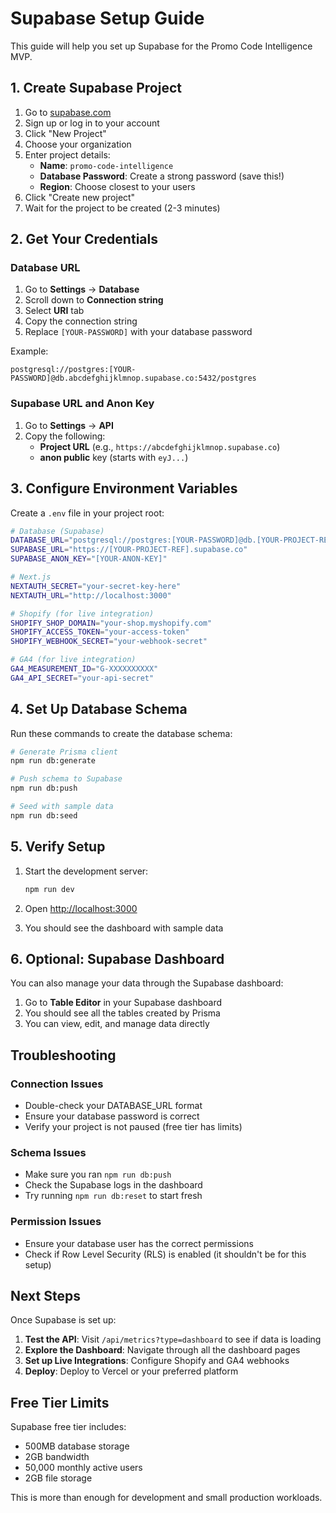 # Supabase Setup Guide

This guide will help you set up Supabase for the Promo Code Intelligence MVP.

## 1. Create Supabase Project

1. Go to [supabase.com](https://supabase.com)
2. Sign up or log in to your account
3. Click "New Project"
4. Choose your organization
5. Enter project details:
   - **Name**: `promo-code-intelligence`
   - **Database Password**: Create a strong password (save this!)
   - **Region**: Choose closest to your users
6. Click "Create new project"
7. Wait for the project to be created (2-3 minutes)

## 2. Get Your Credentials

### Database URL
1. Go to **Settings** → **Database**
2. Scroll down to **Connection string**
3. Select **URI** tab
4. Copy the connection string
5. Replace `[YOUR-PASSWORD]` with your database password

Example:
```
postgresql://postgres:[YOUR-PASSWORD]@db.abcdefghijklmnop.supabase.co:5432/postgres
```

### Supabase URL and Anon Key
1. Go to **Settings** → **API**
2. Copy the following:
   - **Project URL** (e.g., `https://abcdefghijklmnop.supabase.co`)
   - **anon public** key (starts with `eyJ...`)

## 3. Configure Environment Variables

Create a `.env` file in your project root:

```bash
# Database (Supabase)
DATABASE_URL="postgresql://postgres:[YOUR-PASSWORD]@db.[YOUR-PROJECT-REF].supabase.co:5432/postgres?schema=public"
SUPABASE_URL="https://[YOUR-PROJECT-REF].supabase.co"
SUPABASE_ANON_KEY="[YOUR-ANON-KEY]"

# Next.js
NEXTAUTH_SECRET="your-secret-key-here"
NEXTAUTH_URL="http://localhost:3000"

# Shopify (for live integration)
SHOPIFY_SHOP_DOMAIN="your-shop.myshopify.com"
SHOPIFY_ACCESS_TOKEN="your-access-token"
SHOPIFY_WEBHOOK_SECRET="your-webhook-secret"

# GA4 (for live integration)
GA4_MEASUREMENT_ID="G-XXXXXXXXXX"
GA4_API_SECRET="your-api-secret"
```

## 4. Set Up Database Schema

Run these commands to create the database schema:

```bash
# Generate Prisma client
npm run db:generate

# Push schema to Supabase
npm run db:push

# Seed with sample data
npm run db:seed
```

## 5. Verify Setup

1. Start the development server:
   ```bash
   npm run dev
   ```

2. Open [http://localhost:3000](http://localhost:3000)

3. You should see the dashboard with sample data

## 6. Optional: Supabase Dashboard

You can also manage your data through the Supabase dashboard:

1. Go to **Table Editor** in your Supabase dashboard
2. You should see all the tables created by Prisma
3. You can view, edit, and manage data directly

## Troubleshooting

### Connection Issues
- Double-check your DATABASE_URL format
- Ensure your database password is correct
- Verify your project is not paused (free tier has limits)

### Schema Issues
- Make sure you ran `npm run db:push`
- Check the Supabase logs in the dashboard
- Try running `npm run db:reset` to start fresh

### Permission Issues
- Ensure your database user has the correct permissions
- Check if Row Level Security (RLS) is enabled (it shouldn't be for this setup)

## Next Steps

Once Supabase is set up:

1. **Test the API**: Visit `/api/metrics?type=dashboard` to see if data is loading
2. **Explore the Dashboard**: Navigate through all the dashboard pages
3. **Set up Live Integrations**: Configure Shopify and GA4 webhooks
4. **Deploy**: Deploy to Vercel or your preferred platform

## Free Tier Limits

Supabase free tier includes:
- 500MB database storage
- 2GB bandwidth
- 50,000 monthly active users
- 2GB file storage

This is more than enough for development and small production workloads.
